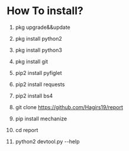 # How To install?
1. pkg upgrade&&update

2. pkg install python2

3. pkg install python3

4. pkg install git

5. pip2 install pyfiglet

6. pip2 install requests

7. pip2 install bs4

8. git clone https://github.com/Hagirs19/report

9. pip install mechanize

10. cd report

11. python2 devtool.py --help

